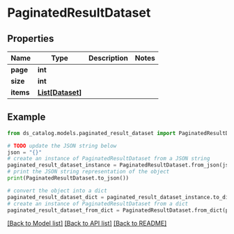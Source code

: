 # PaginatedResultDataset


## Properties

Name | Type | Description | Notes
------------ | ------------- | ------------- | -------------
**page** | **int** |  | 
**size** | **int** |  | 
**items** | [**List[Dataset]**](Dataset.md) |  | 

## Example

```python
from ds_catalog.models.paginated_result_dataset import PaginatedResultDataset

# TODO update the JSON string below
json = "{}"
# create an instance of PaginatedResultDataset from a JSON string
paginated_result_dataset_instance = PaginatedResultDataset.from_json(json)
# print the JSON string representation of the object
print(PaginatedResultDataset.to_json())

# convert the object into a dict
paginated_result_dataset_dict = paginated_result_dataset_instance.to_dict()
# create an instance of PaginatedResultDataset from a dict
paginated_result_dataset_from_dict = PaginatedResultDataset.from_dict(paginated_result_dataset_dict)
```
[[Back to Model list]](../README.md#documentation-for-models) [[Back to API list]](../README.md#documentation-for-api-endpoints) [[Back to README]](../README.md)


